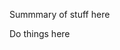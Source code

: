 <!-- The name of the repo -->
Summmary of stuff here
<!-- This is how you set up the project -->
Do things here